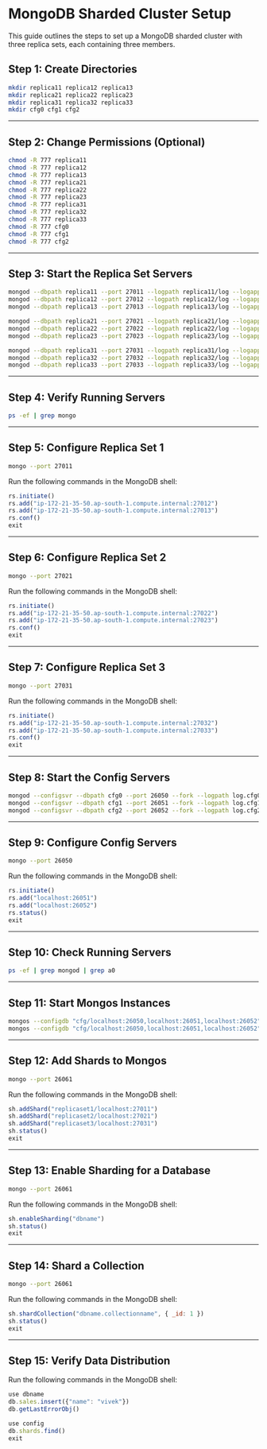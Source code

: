
# MongoDB Sharded Cluster Setup

This guide outlines the steps to set up a MongoDB sharded cluster with three replica sets, each containing three members.

## Step 1: Create Directories

```bash
mkdir replica11 replica12 replica13
mkdir replica21 replica22 replica23
mkdir replica31 replica32 replica33
mkdir cfg0 cfg1 cfg2
```

---

## Step 2: Change Permissions (Optional)

```bash
chmod -R 777 replica11 
chmod -R 777 replica12 
chmod -R 777 replica13 
chmod -R 777 replica21 
chmod -R 777 replica22 
chmod -R 777 replica23 
chmod -R 777 replica31 
chmod -R 777 replica32 
chmod -R 777 replica33 
chmod -R 777 cfg0 
chmod -R 777 cfg1 
chmod -R 777 cfg2
```

---

## Step 3: Start the Replica Set Servers

```bash
mongod --dbpath replica11 --port 27011 --logpath replica11/log --logappend --fork --bind_ip_all --replSet replicaset1 --shardsvr
mongod --dbpath replica12 --port 27012 --logpath replica12/log --logappend --fork --bind_ip_all --replSet replicaset1 --shardsvr
mongod --dbpath replica13 --port 27013 --logpath replica13/log --logappend --fork --bind_ip_all --replSet replicaset1 --shardsvr

mongod --dbpath replica21 --port 27021 --logpath replica21/log --logappend --fork --bind_ip_all --replSet replicaset2 --shardsvr
mongod --dbpath replica22 --port 27022 --logpath replica22/log --logappend --fork --bind_ip_all --replSet replicaset2 --shardsvr
mongod --dbpath replica23 --port 27023 --logpath replica23/log --logappend --fork --bind_ip_all --replSet replicaset2 --shardsvr

mongod --dbpath replica31 --port 27031 --logpath replica31/log --logappend --fork --bind_ip_all --replSet replicaset3 --shardsvr
mongod --dbpath replica32 --port 27032 --logpath replica32/log --logappend --fork --bind_ip_all --replSet replicaset3 --shardsvr
mongod --dbpath replica33 --port 27033 --logpath replica33/log --logappend --fork --bind_ip_all --replSet replicaset3 --shardsvr
```

---

## Step 4: Verify Running Servers

```bash
ps -ef | grep mongo
```

---

## Step 5: Configure Replica Set 1

```bash
mongo --port 27011
```

Run the following commands in the MongoDB shell:

```javascript
rs.initiate()
rs.add("ip-172-21-35-50.ap-south-1.compute.internal:27012")
rs.add("ip-172-21-35-50.ap-south-1.compute.internal:27013")
rs.conf()
exit
```

---

## Step 6: Configure Replica Set 2

```bash
mongo --port 27021
```

Run the following commands in the MongoDB shell:

```javascript
rs.initiate()
rs.add("ip-172-21-35-50.ap-south-1.compute.internal:27022")
rs.add("ip-172-21-35-50.ap-south-1.compute.internal:27023")
rs.conf()
exit
```

---

## Step 7: Configure Replica Set 3

```bash
mongo --port 27031
```

Run the following commands in the MongoDB shell:

```javascript
rs.initiate()
rs.add("ip-172-21-35-50.ap-south-1.compute.internal:27032")
rs.add("ip-172-21-35-50.ap-south-1.compute.internal:27033")
rs.conf()
exit
```

---

## Step 8: Start the Config Servers

```bash
mongod --configsvr --dbpath cfg0 --port 26050 --fork --logpath log.cfg0 --replSet cfg
mongod --configsvr --dbpath cfg1 --port 26051 --fork --logpath log.cfg1 --replSet cfg
mongod --configsvr --dbpath cfg2 --port 26052 --fork --logpath log.cfg2 --replSet cfg
```

---

## Step 9: Configure Config Servers

```bash
mongo --port 26050
```

Run the following commands in the MongoDB shell:

```javascript
rs.initiate()
rs.add("localhost:26051")
rs.add("localhost:26052")
rs.status()
exit
```

---

## Step 10: Check Running Servers

```bash
ps -ef | grep mongod | grep a0
```

---

## Step 11: Start Mongos Instances

```bash
mongos --configdb "cfg/localhost:26050,localhost:26051,localhost:26052" --fork --logpath log.mongos1 --port 26061
mongos --configdb "cfg/localhost:26050,localhost:26051,localhost:26052" --fork --logpath log.mongos2 --port 26062
```

---

## Step 12: Add Shards to Mongos

```bash
mongo --port 26061
```

Run the following commands in the MongoDB shell:

```javascript
sh.addShard("replicaset1/localhost:27011")
sh.addShard("replicaset2/localhost:27021")
sh.addShard("replicaset3/localhost:27031")
sh.status()
exit
```

---

## Step 13: Enable Sharding for a Database

```bash
mongo --port 26061
```

Run the following commands in the MongoDB shell:

```javascript
sh.enableSharding("dbname")
sh.status()
exit
```

---

## Step 14: Shard a Collection

```bash
mongo --port 26061
```

Run the following commands in the MongoDB shell:

```javascript
sh.shardCollection("dbname.collectionname", { _id: 1 })
sh.status()
exit
```

---

## Step 15: Verify Data Distribution

Run the following commands in the MongoDB shell:

```javascript
use dbname
db.sales.insert({"name": "vivek"})
db.getLastErrorObj()

use config
db.shards.find()
exit
```
